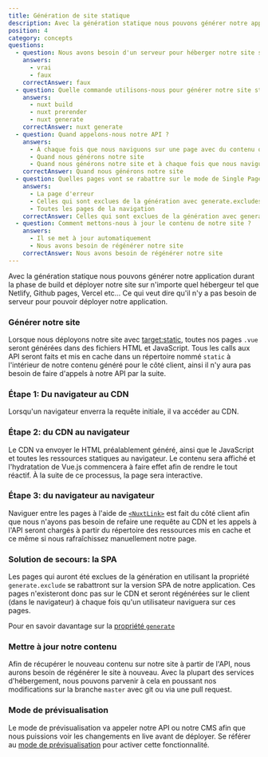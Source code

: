 ```yaml
---
title: Génération de site statique
description: Avec la génération statique nous pouvons générer notre application durant la phase de build et déployer notre site sur n'importe quel hébergeur tel que Netlify, Github pages, Vercel etc...
position: 4
category: concepts
questions:
  - question: Nous avons besoin d'un serveur pour héberger notre site statique
    answers:
      - vrai
      - faux
    correctAnswer: faux
  - question: Quelle commande utilisons-nous pour générer notre site statique ?
    answers:
      - nuxt build
      - nuxt prerender
      - nuxt generate
    correctAnswer: nuxt generate
  - question: Quand appelons-nous notre API ?
    answers:
      - À chaque fois que nous naviguons sur une page avec du contenu qui provient de notre API
      - Quand nous générons notre site
      - Quand nous générons notre site et à chaque fois que nous naviguons sur une page avec du contenu qui provient de notre API
    correctAnswer: Quand nous générons notre site
  - question: Quelles pages vont se rabattre sur le mode de Single Page App ?
    answers:
      - La page d'erreur
      - Celles qui sont exclues de la génération avec generate.excludes
      - Toutes les pages de la navigation
    correctAnswer: Celles qui sont exclues de la génération avec generate.excludes
  - question: Comment mettons-nous à jour le contenu de notre site ?
    answers:
      - Il se met à jour automatiquement
      - Nous avons besoin de régénérer notre site
    correctAnswer: Nous avons besoin de régénérer notre site
---
```


Avec la génération statique nous pouvons générer notre application durant la phase de build et déployer notre site sur n'importe quel hébergeur tel que Netlify, Github pages, Vercel etc... Ce qui veut dire qu'il n'y a pas besoin de serveur pour pouvoir déployer notre application.

### Générer notre site

Lorsque nous déployons notre site avec [target:static](/docs/2.x//features/deployment-targets#static-hosting), toutes nos pages `.vue` seront générées dans des fichiers HTML et JavaScript. Tous les calls aux API seront faits et mis en cache dans un répertoire nommé `static` à l'intérieur de notre contenu généré pour le côté client, ainsi il n'y aura pas besoin de faire d'appels à notre API par la suite.

### Étape 1: Du navigateur au CDN

Lorsqu'un navigateur enverra la requête initiale, il va accéder au CDN.

### Étape 2: du CDN au navigateur

Le CDN va envoyer le HTML préalablement généré, ainsi que le JavaScript et toutes les ressources statiques au navigateur. Le contenu sera affiché et l'hydratation de Vue.js commencera à faire effet afin de rendre le tout réactif. À la suite de ce processus, la page sera interactive.

### Étape 3: du navigateur au navigateur

Naviguer entre les pages à l'aide de [`<NuxtLink>`](/docs/2.x//features/nuxt-components#the-nuxtlink-component) est fait du côté client afin que nous n'ayons pas besoin de refaire une requête au CDN et les appels à l'API seront chargés à partir du répertoire des ressources mis en cache et ce même si nous rafraîchissez manuellement notre page.

### Solution de secours: la SPA

Les pages qui auront été exclues de la génération en utilisant la propriété `generate.exclude` se rabattront sur la version SPA de notre application. Ces pages n'existeront donc pas sur le CDN et seront régénérées sur le client (dans le navigateur) à chaque fois qu'un utilisateur naviguera sur ces pages.

<base-alert type="next">

Pour en savoir davantage sur la [propriété `generate`](/docs/2.x//configuration-glossary/configuration-generate#exclude)

</base-alert>

### Mettre à jour notre contenu

Afin de récupérer le nouveau contenu sur notre site à partir de l'API, nous aurons besoin de régénérer le site à nouveau. Avec la plupart des services d'hébergement, nous pouvons parvenir à cela en poussant nos modifications sur la branche `master` avec git ou via une pull request.

### Mode de prévisualisation

Le mode de prévisualisation va appeler notre API ou notre CMS afin que nous puissions voir les changements en live avant de déployer. Se référer au [mode de prévisualisation](/docs/2.x//features/live-preview) pour activer cette fonctionnalité.

<quiz :questions="questions"></quiz>
